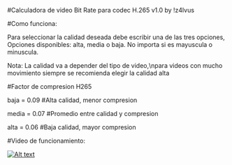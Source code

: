 #Calculadora de video Bit Rate para codec H.265 v1.0 by !z4lvus

#Como funciona:

Para seleccionar la calidad deseada debe escribir una de las tres opciones,
Opciones disponibles: alta, media o baja. No importa si es mayuscula o minuscula.

Nota: La calidad va a depender del tipo de video,\npara videos con mucho movimiento siempre se recomienda elegir la calidad alta

#Factor de compresion H265

baja = 0.09                              #Alta calidad, menor compresion

media = 0.07                             #Promedio entre calidad y compresion

alta = 0.06                              #Baja calidad, mayor compresion

#Video de funcionamiento:

[![Alt text](https://img.youtube.com/vi/XiKHIEtQfdE/sddefault.jpg)](https://www.youtube.com/watch?v=XiKHIEtQfdE)
